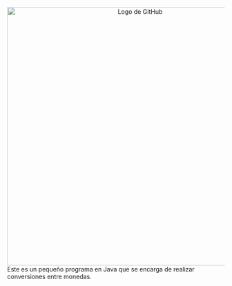 
<div align="center">
    <img src="https://github.com/user-attachments/assets/7f670151-339f-4aeb-a940-02e305391f5b" alt="Logo de GitHub" width="600">
</div>
Este es un pequeño programa en Java que se encarga de realizar conversiones entre monedas.
